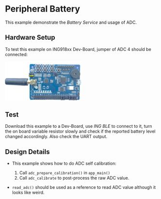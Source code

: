 # Peripheral Battery

This example demonstrate the _Battery Service_ and usage of ADC.

## Hardware Setup

To test this example on ING918xx Dev-Board, jumper of ADC 4 should be connected:

<img src="./img/hardware.png" width="50%" />

## Test

Download this example to a Dev-Board, use _ING BLE_ to connect to it, turn the on board variable
resistor slowly and check if the reported battery level changed accordingly. Also check the UART
output.

## Design Details

* This example shows how to do ADC self calibration:

    1. Call `adc_prepare_calibration()` in `app_main()`
    1. Call `adc_calibrate` to post-process the raw ADC value.

* `read_adc()` should be used as a reference to read ADC value although it looks like weird.